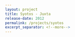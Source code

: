 ```yaml
---
layout: project
title: Syotos - Juxta
release-date: 2012
permalink: /projects/syotos
excerpt_separator: <!--more-->
---
```

